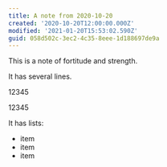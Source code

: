 ```yaml
---
title: A note from 2020-10-20
created: '2020-10-20T12:00:00.000Z'
modified: '2021-01-20T15:53:02.590Z'
guid: 058d502c-3ec2-4c35-8eee-1d188697de9a
---
```

This is a note of fortitude and strength.

It has several lines.

12345

12345

It has lists:

- item
- item
- item
